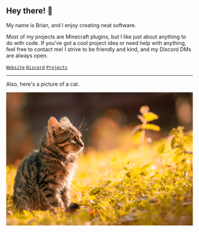 ## Hey there! 👋

My name is Brian, and I enjoy creating neat software.

Most of my projects are Minecraft plugins, but I like just about anything to do with code. If you've got a cool project idea or need help with anything, feel free to contact me! I strive to be friendly and kind, and my Discord DMs are always open.

[`Website`][website] [`Discord`][discord] [`Projects`][projects]

[website]: https://tehbrian.xyz
[discord]: https://chat.tehbrian.xyz
[projects]: PROJECTS.md

 ---

 Also, here's a picture of a cat.
 
 ![a picture of a cat](https://github.com/TehBrian/TehBrian/raw/main/cat.jpg)
